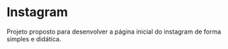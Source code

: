 # Instagram
Projeto proposto para desenvolver a página inicial do instagram de forma simples e didática.

